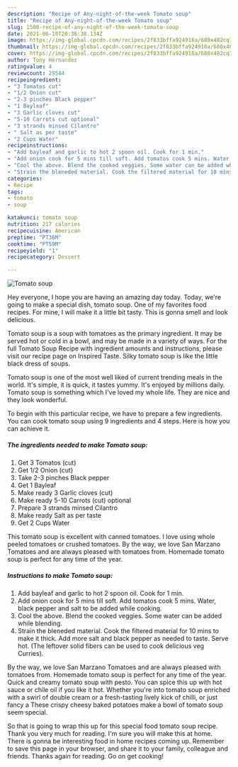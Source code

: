 ```yaml
---
description: "Recipe of Any-night-of-the-week Tomato soup"
title: "Recipe of Any-night-of-the-week Tomato soup"
slug: 1500-recipe-of-any-night-of-the-week-tomato-soup
date: 2021-06-10T20:36:38.134Z
image: https://img-global.cpcdn.com/recipes/2f833bffa924918a/680x482cq70/tomato-soup-recipe-main-photo.jpg
thumbnail: https://img-global.cpcdn.com/recipes/2f833bffa924918a/680x482cq70/tomato-soup-recipe-main-photo.jpg
cover: https://img-global.cpcdn.com/recipes/2f833bffa924918a/680x482cq70/tomato-soup-recipe-main-photo.jpg
author: Tony Hernandez
ratingvalue: 4
reviewcount: 29544
recipeingredient:
- "3 Tomatos cut"
- "1/2 Onion cut"
- "2-3 pinches Black pepper"
- "1 Bayleaf"
- "3 Garlic cloves cut"
- "5-10 Carrots cut optional"
- "3 strands minsed Cilantro"
- " Salt as per taste"
- "2 Cups Water"
recipeinstructions:
- "Add bayleaf and garlic to hot 2 spoon oil. Cook for 1 min."
- "Add onion cook for 5 mins till soft. Add tomatos cook 5 mins. Water, black pepper and salt to be added while cooking."
- "Cool the above. Blend the cooked veggies. Some water can be added while blending."
- "Strain the bleneded material. Cook the filtered material for 10 mins to make it thick. Add more salt and black pepper as needed to taste. Serve hot. (The leftover solid fibers can be used to cook delicious veg Curries)."
categories:
- Recipe
tags:
- tomato
- soup

katakunci: tomato soup 
nutrition: 217 calories
recipecuisine: American
preptime: "PT36M"
cooktime: "PT59M"
recipeyield: "1"
recipecategory: Dessert

---
```



![Tomato soup](https://img-global.cpcdn.com/recipes/2f833bffa924918a/680x482cq70/tomato-soup-recipe-main-photo.jpg)

Hey everyone, I hope you are having an amazing day today. Today, we're going to make a special dish, tomato soup. One of my favorites food recipes. For mine, I will make it a little bit tasty. This is gonna smell and look delicious.

Tomato soup is a soup with tomatoes as the primary ingredient. It may be served hot or cold in a bowl, and may be made in a variety of ways. For the full Tomato Soup Recipe with ingredient amounts and instructions, please visit our recipe page on Inspired Taste. Silky tomato soup is like the little black dress of soups.

Tomato soup is one of the most well liked of current trending meals in the world. It's simple, it is quick, it tastes yummy. It's enjoyed by millions daily. Tomato soup is something which I've loved my whole life. They are nice and they look wonderful.


To begin with this particular recipe, we have to prepare a few ingredients. You can cook tomato soup using 9 ingredients and 4 steps. Here is how you can achieve it.

<!--inarticleads1-->

##### The ingredients needed to make Tomato soup:

1. Get 3 Tomatos (cut)
1. Get 1/2 Onion (cut)
1. Take 2-3 pinches Black pepper
1. Get 1 Bayleaf
1. Make ready 3 Garlic cloves (cut)
1. Make ready 5-10 Carrots (cut) optional
1. Prepare 3 strands minsed Cilantro
1. Make ready  Salt as per taste
1. Get 2 Cups Water


This tomato soup is excellent with canned tomatoes. I love using whole peeled tomatoes or crushed tomatoes. By the way, we love San Marzano Tomatoes and are always pleased with tomatoes from. Homemade tomato soup is perfect for any time of the year. 

<!--inarticleads2-->

##### Instructions to make Tomato soup:

1. Add bayleaf and garlic to hot 2 spoon oil. Cook for 1 min.
1. Add onion cook for 5 mins till soft. Add tomatos cook 5 mins. Water, black pepper and salt to be added while cooking.
1. Cool the above. Blend the cooked veggies. Some water can be added while blending.
1. Strain the bleneded material. Cook the filtered material for 10 mins to make it thick. Add more salt and black pepper as needed to taste. Serve hot. (The leftover solid fibers can be used to cook delicious veg Curries).


By the way, we love San Marzano Tomatoes and are always pleased with tomatoes from. Homemade tomato soup is perfect for any time of the year. Quick and creamy tomato soup with pesto. You can spice this up with hot sauce or chile oil if you like it hot. Whether you&#39;re into tomato soup enriched with a swirl of double cream or a fresh-tasting lively kick of chilli, or just fancy a These crispy cheesy baked potatoes make a bowl of tomato soup seem special. 

So that is going to wrap this up for this special food tomato soup recipe. Thank you very much for reading. I'm sure you will make this at home. There is gonna be interesting food in home recipes coming up. Remember to save this page in your browser, and share it to your family, colleague and friends. Thanks again for reading. Go on get cooking!
